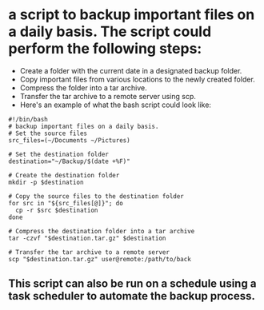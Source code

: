 # a script to backup important files on a daily basis. The script could perform the following steps:
- Create a folder with the current date in a designated backup folder.
- Copy important files from various locations to the newly created folder.
- Compress the folder into a tar archive.
- Transfer the tar archive to a remote server using scp.
- Here's an example of what the bash script could look like:
```
#!/bin/bash
# backup important files on a daily basis. 
# Set the source files
src_files=(~/Documents ~/Pictures)

# Set the destination folder
destination="~/Backup/$(date +%F)"

# Create the destination folder
mkdir -p $destination

# Copy the source files to the destination folder
for src in "${src_files[@]}"; do
  cp -r $src $destination
done

# Compress the destination folder into a tar archive
tar -czvf "$destination.tar.gz" $destination

# Transfer the tar archive to a remote server
scp "$destination.tar.gz" user@remote:/path/to/back
```
## This script can also be run on a schedule using a task scheduler to automate the backup process.